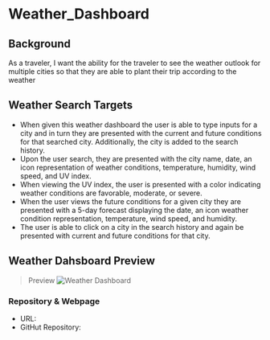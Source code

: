 # Weather_Dashboard

## Background

As a traveler, I want the ability for the traveler to see the weather outlook for multiple cities so that they are able to plant their trip according to the weather


## Weather Search Targets
- When given this weather dashboard the user is able to type inputs for a city and in turn they are presented with the current and future conditions for that searched city. Additionally, the city is added to the search history.
- Upon the user search, they are presented with the city name, date, an icon representation of weather conditions, temperature, humidity, wind speed, and UV index.
- When viewing the UV index, the user is presented with a color indicating weather conditions are favorable, moderate, or severe.
- When the user views the future conditions for a given city they are presented with a 5-day forecast displaying the date, an icon weather condition representation, temperature, wind speed, and humidity. 
- The user is able to click on a city in the search history and again be presented with current and future conditions for that city.

## Weather Dahsboard Preview

> Preview ![Weather Dashboard](Assets/Work_Day_Scheduler_Prev.png) 


### Repository  & Webpage

- URL: 
- GitHut Repository: 

